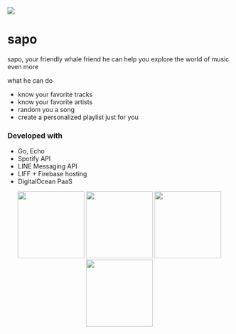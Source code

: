 <p align="left">
  <a href="https://lin.ee/mZkpHbg">
    <img src="https://img.shields.io/badge/@266tzacy-%231ED760.svg?&style=for-the-badge&logo=line&logoColor=white" />
  </a>
</p>

# sapo

sapo, your friendly whale friend
he can help you explore the world of music even more

what he can do

- know your favorite tracks
- know your favorite artists
- random you a song
- create a personalized playlist just for you

### Developed with

- Go, Echo
- Spotify API
- LINE Messaging API
- LIFF + Firebase hosting
- DigitalOcean PaaS

<p align="center">
  <img src="https://user-images.githubusercontent.com/47117776/99313446-7bd8be80-2857-11eb-8ac5-c04919ead674.jpg" width=150 />
  <img src="https://user-images.githubusercontent.com/47117776/99313726-f99cca00-2857-11eb-8aec-b1a40dceb956.jpg" width=150 />
  <img src="https://user-images.githubusercontent.com/47117776/99313452-7e3b1880-2857-11eb-9deb-0192a1d77c00.jpg" width=150 />
  <img src="https://user-images.githubusercontent.com/47117776/99314836-a0359a80-2859-11eb-91c9-90f5b2b66850.jpg" width=150 />
</p>
